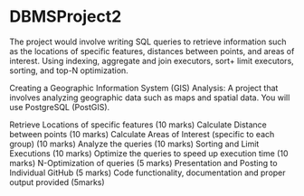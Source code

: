 # DBMSProject2
The project would involve writing SQL queries to retrieve information such as the locations of specific features, distances between points, and areas of interest. Using indexing, aggregate and join executors, sort+ limit executors, sorting, and top-N optimization.

Creating a Geographic Information System (GIS) Analysis: A project that involves analyzing geographic data such as maps and spatial data. You will use PostgreSQL (PostGIS).

Retrieve Locations of specific features (10 marks)
Calculate Distance between points (10 marks)
Calculate Areas of Interest (specific to each group) (10 marks)
Analyze the queries (10 marks)
Sorting and Limit Executions (10 marks)
Optimize the queries to speed up execution time (10 marks)
N-Optimization of queries (5 marks)
Presentation and Posting to Individual GitHub (5 marks)
Code functionality, documentation and proper output provided (5marks)

